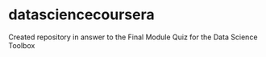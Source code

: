 # datasciencecoursera
Created repository in answer to the Final Module Quiz for the Data Science Toolbox
